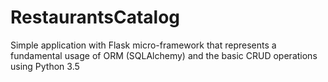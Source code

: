 # RestaurantsCatalog
Simple application with Flask micro-framework that represents a fundamental usage of ORM (SQLAlchemy) and the basic CRUD operations using Python 3.5 
